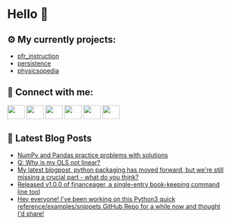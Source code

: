 # Hello 👋

## ⚙️ My currently projects:
- [pfr_instruction](https://github.com/bullbesh/pfr_instruction)
- [persistence](https://github.com/bullbesh/persistence)
- [physicsopedia](https://github.com/bullbesh/physicsopedia)

## 🔎 Connect with me:
[<img height="32" width="40" src="https://cdn.jsdelivr.net/npm/simple-icons@v5/icons/telegram.svg" />](https://t.me/bullbesh)
[<img height="32" width="40" src="https://cdn.jsdelivr.net/npm/simple-icons@v5/icons/vk.svg" />](https://vk.com/bullbesh)
[<img height="32" width="40" src="https://cdn.jsdelivr.net/npm/simple-icons@v5/icons/twitter.svg" />](https://twitter.com/bullbesh1)
[<img height="32" width="40" src="https://cdn.jsdelivr.net/npm/simple-icons@v5/icons/instagram.svg" />](https://www.instagram.com/bullbesh)
[<img height="32" width="40" src="https://cdn.jsdelivr.net/npm/simple-icons@v5/icons/reddit.svg" />](https://www.reddit.com/user/bullbesh)
[<img height="32" width="40" src="https://cdn.jsdelivr.net/npm/simple-icons@v5/icons/youtube.svg" />](https://www.youtube.com/channel/UCtfjRs6uzgq5mfm8S06WTcg)

## 📕 Latest Blog Posts
<!-- BLOG-POST-LIST:START -->
- [NumPy and Pandas practice problems with solutions](https://www.reddit.com/r/Python/comments/sezv6r/numpy_and_pandas_practice_problems_with_solutions/)
- [Q: Why is my OLS not linear?](https://www.reddit.com/r/Python/comments/sezrjf/q_why_is_my_ols_not_linear/)
- [My latest blogpost, python packaging has moved forward, but we&#39;re still missing a crucial part - what do you think?](https://www.reddit.com/r/Python/comments/seyfd4/my_latest_blogpost_python_packaging_has_moved/)
- [Released v1.0.0 of financeager, a single-entry book-keeping command line tool](https://www.reddit.com/r/Python/comments/sey9j6/released_v100_of_financeager_a_singleentry/)
- [Hey everyone! I&#39;ve been working on this Python3 quick reference/examples/snippets GitHub Repo for a while now and thought I&#39;d share!](https://www.reddit.com/r/Python/comments/sex9ln/hey_everyone_ive_been_working_on_this_python3/)
<!-- BLOG-POST-LIST:END -->
